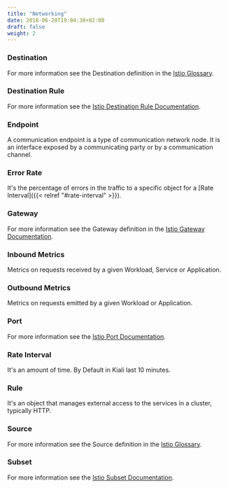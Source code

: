 ```yaml
---
title: "Networking"
date: 2018-06-20T19:04:38+02:00
draft: false
weight: 2
---
```


### Destination

For more information see the Destination definition in the [Istio Glossary](https://istio.io/help/glossary/#destination).

### Destination Rule

For more information see the [Istio Destination Rule Documentation](https://istio.io/docs/reference/config/networking/destination-rule).

### Endpoint

A communication endpoint is a type of communication network node. It is an interface exposed by a communicating party or by a communication channel.

### Error Rate

It's the percentage of errors in the traffic to a specific object for a [Rate Interval]({{< relref "#rate-interval" >}}).

### Gateway

For more information see the Gateway definition in the [Istio Gateway Documentation](https://istio.io/docs/reference/config/networking/gateway).

### Inbound Metrics

Metrics on requests received by a given Workload, Service or Application.

### Outbound Metrics

Metrics on requests emitted by a given Workload or Application.

### Port

For more information see the [Istio Port Documentation](https://istio.io/docs/reference/config/networking/gateway#Port).

### Rate Interval

It's an amount of time. By Default in Kiali last 10 minutes.

### Rule

It's an object that manages external access to the services in a cluster, typically HTTP.

### Source

For more information see the Source definition in the [Istio Glossary](https://istio.io/help/glossary/#source).

### Subset

For more information see the [Istio Subset Documentation](https://istio.io/docs/reference/config/networking/destination-rule/#Subset).
